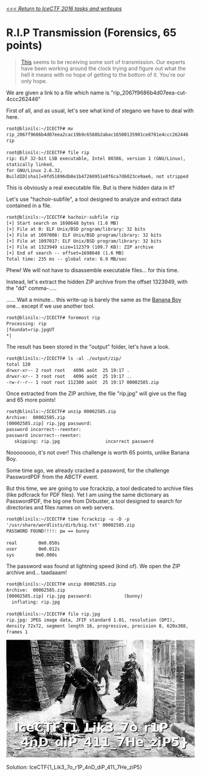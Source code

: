 _[<<< Return to IceCTF 2016 tasks and writeups](/2016-icectf)_
# R.I.P Transmission (Forensics, 65 points)

>[This](https://play.icec.tf/problem-static/rip_2067f9686b4d07eea2cac19b9c6588b2abac16500135901ce8781e4ccc262446)
seems to be receiving some sort of transmission. Our experts have been working around the clock trying and figure out
what the hell it means with no hope of getting to the bottom of it. You're our only hope.

We are given a link to a file which name is "rip_2067f9686b4d07eea-cut-4ccc262446"

First of all, and as usual, let's see what kind of stegano we have to deal with here.

```console
root@blinils:~/ICECTF# mv rip_2067f9686b4d07eea2cac19b9c6588b2abac16500135901ce8781e4ccc262446 rip

root@blinils:~/ICECTF# file rip
rip: ELF 32-bit LSB executable, Intel 80386, version 1 (GNU/Linux), statically linked,
for GNU/Linux 2.6.32, BuildID[sha1]=9fd51896db8e1b47260951e8f6ca7d6023ce9ae6, not stripped
```

This is obviously a real executable file. But is there hidden data in it?

Let's use "hachoir-subfile", a tool designed to analyze and extract data contained in a file.

```console
root@blinils:~/ICECTF# hachoir-subfile rip
[+] Start search on 1698648 bytes (1.6 MB)
[+] File at 0: ELF Unix/BSD program/library: 32 bits
[+] File at 1097008: ELF Unix/BSD program/library: 32 bits
[+] File at 1097017: ELF Unix/BSD program/library: 32 bits
[+] File at 1323949 size=112379 (109.7 KB): ZIP archive
[+] End of search -- offset=1698648 (1.6 MB)
Total time: 235 ms -- global rate: 6.9 MB/sec
```

Phew! We will not have to disassemble executable files... for this time.

Instead, let's extract the hidden ZIP archive from the offset 1323949, with the "dd" comma-.....

...... Wait a minute... this write-up is barely the same as the
[Banana Boy](/2016-sctf-q1/challenges/banana-boy-20) one... except if we use another tool.

```console
root@blinils:~/ICECTF# foremost rip
Processing: rip
|foundat=rip.jpgUT
*|
```

The result has been stored in the "output" folder, let's have a look.

```console
root@blinils:~/ICECTF# ls -al ./output/zip/
total 120
drwxr-xr-- 2 root root   4096 août  25 19:17 .
drwxr-xr-- 3 root root   4096 août  25 19:17 ..
-rw-r--r-- 1 root root 112380 août  25 19:17 00002585.zip
```

Once extracted from the ZIP archive, the file "rip.jpg" will give us the flag and 65 more points!

```console
root@blinils:~/ICECTF# unzip 00002585.zip
Archive:  00002585.zip
[00002585.zip] rip.jpg password:
password incorrect--reenter:
password incorrect--reenter:
   skipping: rip.jpg                 incorrect password
```

Noooooooo, it's not over! This challenge is worth 65 points, unlike Banana Boy.

Some time ago, we already cracked a password, for the challenge PasswordPDF from the ABCTF event.

But this time, we are going to use fcrackzip, a tool dedicated to archive files (like pdfcrack for PDF files).
Yet I am using the same dictionary as PasswordPDF, the big one from Dirbuster, a tool designed to search for
directories and files names on web servers.

```console
root@blinils:~/ICECTF# time fcrackzip -u -D -p '/usr/share/wordlists/dirb/big.txt' 00002585.zip
PASSWORD FOUND!!!!: pw == bunny
 
real        0m0.050s
user        0m0.012s
sys        0m0.000s
```

The password was found at lightning speed (kind of). We open the ZIP archive and... taadaaam!

```console
root@blinils:~/ICECTF# unzip 00002585.zip
Archive:  00002585.zip
[00002585.zip] rip.jpg password:            (bunny)
  inflating: rip.jpg
 
root@blinils:~/ICECTF# file rip.jpg
rip.jpg: JPEG image data, JFIF standard 1.01, resolution (DPI),
density 72x72, segment length 16, progressive, precision 8, 620x388, frames 1
```

![Affichage de l'image rip.jpg](rip.jpg)

Solution: IceCTF{1_Lik3_7o_r1P_4nD_diP_411_7He_ziP5}

